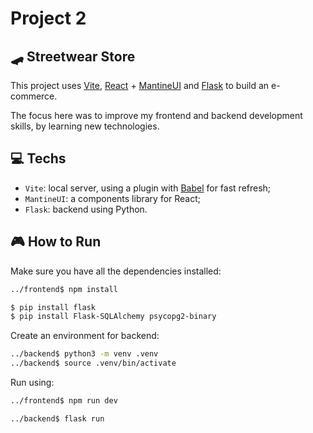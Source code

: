# Project 2

## 🛹 Streetwear Store

This project uses [Vite](https://github.com/vitejs/vite-plugin-react/blob/main/packages/plugin-react/README.md), [React](https://react.dev/) + [MantineUI](https://mantine.dev/getting-started/) and [Flask](https://flask.palletsprojects.com/en/3.0.x/quickstart/) to build an e-commerce. 

The focus here was to improve my frontend and backend development skills, by learning new technologies.

## 💻 Techs

- `Vite`: local server, using a plugin with [Babel](https://babeljs.io/) for fast refresh;
- `MantineUI`: a components library for React;
- `Flask`: backend using Python.

## 🎮 How to Run

Make sure you have all the dependencies installed:
```bash
../frontend$ npm install
```
```bash
$ pip install flask
$ pip install Flask-SQLAlchemy psycopg2-binary
```

Create an environment for backend:
```bash
../backend$ python3 -m venv .venv
../backend$ source .venv/bin/activate
```

Run using:
```bash
../frontend$ npm run dev
```
```bash
../backend$ flask run
```
